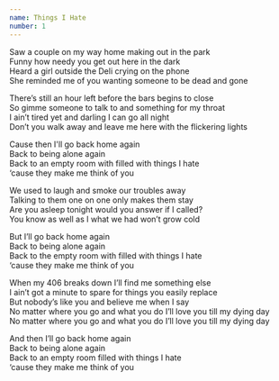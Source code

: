```yaml
---
name: Things I Hate
number: 1
---
```


Saw a couple on my way home making out in the park  
Funny how needy you get out here in the dark  
Heard a girl outside the Deli crying on the phone  
She reminded me of you wanting someone to be dead and gone

There’s still an hour left before the bars begins to close  
So gimme someone to talk to and something for my throat  
I ain’t tired yet and darling I can go all night  
Don’t you walk away and leave me here with the flickering lights

Cause then I'll go back home again  
Back to being alone again  
Back to an empty room with filled with things I hate  
‘cause they make me think of you

We used to laugh and smoke our troubles away  
Talking to them one on one only makes them stay  
Are you asleep tonight would you answer if I called?  
You know as well as I what we had won’t grow cold

But I’ll go back home again  
Back to being alone again  
Back to the empty room with filled with things I hate  
‘cause they make me think of you

When my 406 breaks down I’ll find me something else  
I ain’t got a minute to spare for things you easily replace  
But nobody’s like you and believe me when I say  
No matter where you go and what you do I’ll love you till my dying day  
No matter where you go and what you do I’ll love you till my dying day

And then I’ll go back home again  
Back to being alone again  
Back to an empty room filled with things I hate  
‘cause they make me think of you
